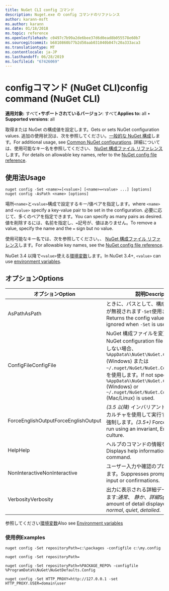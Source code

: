 ```yaml
---
title: NuGet CLI config コマンド
description: Nuget.exe の config コマンドのリファレンス
author: karann-msft
ms.author: karann
ms.date: 01/18/2018
ms.topic: reference
ms.openlocfilehash: c0497c7b99a2de6bee37d6d0ead8b055578e60b7
ms.sourcegitcommit: b6810860b77b2d50aab031040b047c20a333aca3
ms.translationtype: MT
ms.contentlocale: ja-JP
ms.lasthandoff: 06/28/2019
ms.locfileid: "67426069"
---
```

# <a name="config-command-nuget-cli"></a><span data-ttu-id="7ca07-103">configコマンド (NuGet CLI)</span><span class="sxs-lookup"><span data-stu-id="7ca07-103">config command (NuGet CLI)</span></span>

<span data-ttu-id="7ca07-104">**適用対象:** すべて&bullet;**サポートされているバージョン**: すべて</span><span class="sxs-lookup"><span data-stu-id="7ca07-104">**Applies to:** all &bullet; **Supported versions**: all</span></span>

<span data-ttu-id="7ca07-105">取得または NuGet の構成値を設定します。</span><span class="sxs-lookup"><span data-stu-id="7ca07-105">Gets or sets NuGet configuration values.</span></span> <span data-ttu-id="7ca07-106">追加の使用状況は、次を参照してください。[一般的な NuGet 構成](../consume-packages/configuring-nuget-behavior.md)します。</span><span class="sxs-lookup"><span data-stu-id="7ca07-106">For additional usage, see [Common NuGet configurations](../consume-packages/configuring-nuget-behavior.md).</span></span> <span data-ttu-id="7ca07-107">詳細については、使用可能なキー名を参照してください、 [NuGet 構成ファイル リファレンス](../reference/nuget-config-file.md)します。</span><span class="sxs-lookup"><span data-stu-id="7ca07-107">For details on allowable key names, refer to the [NuGet config file reference](../reference/nuget-config-file.md).</span></span>

## <a name="usage"></a><span data-ttu-id="7ca07-108">使用法</span><span class="sxs-lookup"><span data-stu-id="7ca07-108">Usage</span></span>

```cli
nuget config -Set <name>=[<value>] [<name>=<value> ...] [options]
nuget config -AsPath <name> [options]
```

<span data-ttu-id="7ca07-109">場所`<name>`と`<value>`構成で設定するキー/値ペアを指定します。</span><span class="sxs-lookup"><span data-stu-id="7ca07-109">where `<name>` and `<value>` specify a key-value pair to be set in the configuration.</span></span> <span data-ttu-id="7ca07-110">必要に応じて、多くのペアを指定できます。</span><span class="sxs-lookup"><span data-stu-id="7ca07-110">You can specify as many pairs as desired.</span></span> <span data-ttu-id="7ca07-111">値を削除するには、名前を指定し、`=`記号が、値はありません。</span><span class="sxs-lookup"><span data-stu-id="7ca07-111">To remove a value, specify the name and the `=` sign but no value.</span></span>

<span data-ttu-id="7ca07-112">使用可能なキー名では、次を参照してください。、 [NuGet 構成ファイル リファレンス](../reference/nuget-config-file.md)します。</span><span class="sxs-lookup"><span data-stu-id="7ca07-112">For allowable key names, see the [NuGet config file reference](../reference/nuget-config-file.md).</span></span>

<span data-ttu-id="7ca07-113">NuGet 3.4 以降で`<value>`使える[環境変数](cli-ref-environment-variables.md)します。</span><span class="sxs-lookup"><span data-stu-id="7ca07-113">In NuGet 3.4+, `<value>` can use [environment variables](cli-ref-environment-variables.md).</span></span>

## <a name="options"></a><span data-ttu-id="7ca07-114">オプション</span><span class="sxs-lookup"><span data-stu-id="7ca07-114">Options</span></span>

| <span data-ttu-id="7ca07-115">オプション</span><span class="sxs-lookup"><span data-stu-id="7ca07-115">Option</span></span> | <span data-ttu-id="7ca07-116">説明</span><span class="sxs-lookup"><span data-stu-id="7ca07-116">Description</span></span> |
| --- | --- |
| <span data-ttu-id="7ca07-117">AsPath</span><span class="sxs-lookup"><span data-stu-id="7ca07-117">AsPath</span></span> | <span data-ttu-id="7ca07-118">ときに、パスとして、構成の値を返しますが無視されます`-Set`使用されます。</span><span class="sxs-lookup"><span data-stu-id="7ca07-118">Returns the config value as a path, ignored when `-Set` is used.</span></span> |
| <span data-ttu-id="7ca07-119">ConfigFile</span><span class="sxs-lookup"><span data-stu-id="7ca07-119">ConfigFile</span></span> | <span data-ttu-id="7ca07-120">NuGet 構成ファイルを変更します。</span><span class="sxs-lookup"><span data-stu-id="7ca07-120">The NuGet configuration file to modify.</span></span> <span data-ttu-id="7ca07-121">指定しない場合、 `%AppData%\NuGet\NuGet.Config` (Windows) または`~/.nuget/NuGet/NuGet.Config`(Mac/linux) を使用します。</span><span class="sxs-lookup"><span data-stu-id="7ca07-121">If not specified, `%AppData%\NuGet\NuGet.Config` (Windows) or `~/.nuget/NuGet/NuGet.Config` (Mac/Linux) is used.</span></span>|
| <span data-ttu-id="7ca07-122">ForceEnglishOutput</span><span class="sxs-lookup"><span data-stu-id="7ca07-122">ForceEnglishOutput</span></span> | <span data-ttu-id="7ca07-123">*(3.5 以降)* インバリアントの英語ベースのカルチャを使用して実行する nuget.exe を強制します。</span><span class="sxs-lookup"><span data-stu-id="7ca07-123">*(3.5+)* Forces nuget.exe to run using an invariant, English-based culture.</span></span> |
| <span data-ttu-id="7ca07-124">Help</span><span class="sxs-lookup"><span data-stu-id="7ca07-124">Help</span></span> | <span data-ttu-id="7ca07-125">ヘルプのコマンドの情報を表示します。</span><span class="sxs-lookup"><span data-stu-id="7ca07-125">Displays help information for the command.</span></span> |
| <span data-ttu-id="7ca07-126">NonInteractive</span><span class="sxs-lookup"><span data-stu-id="7ca07-126">NonInteractive</span></span> | <span data-ttu-id="7ca07-127">ユーザー入力や確認のプロンプトを抑制します。</span><span class="sxs-lookup"><span data-stu-id="7ca07-127">Suppresses prompts for user input or confirmations.</span></span> |
| <span data-ttu-id="7ca07-128">Verbosity</span><span class="sxs-lookup"><span data-stu-id="7ca07-128">Verbosity</span></span> | <span data-ttu-id="7ca07-129">出力に表示される詳細データの量を指定します:*通常*、 *静か*、*詳細*</span><span class="sxs-lookup"><span data-stu-id="7ca07-129">Specifies the amount of detail displayed in the output: *normal*, *quiet*, *detailed*.</span></span> |

<span data-ttu-id="7ca07-130">参照してください[環境変数](cli-ref-environment-variables.md)</span><span class="sxs-lookup"><span data-stu-id="7ca07-130">Also see [Environment variables](cli-ref-environment-variables.md)</span></span>

### <a name="examples"></a><span data-ttu-id="7ca07-131">使用例</span><span class="sxs-lookup"><span data-stu-id="7ca07-131">Examples</span></span>

```cli
nuget config -Set repositoryPath=c:\packages -configfile c:\my.config

nuget config -Set repositoryPath=

nuget config -Set repositoryPath=%PACKAGE_REPO% -configfile %ProgramData%\NuGet\NuGetDefaults.Config

nuget config -Set HTTP_PROXY=http://127.0.0.1 -set HTTP_PROXY.USER=domain\user
```

